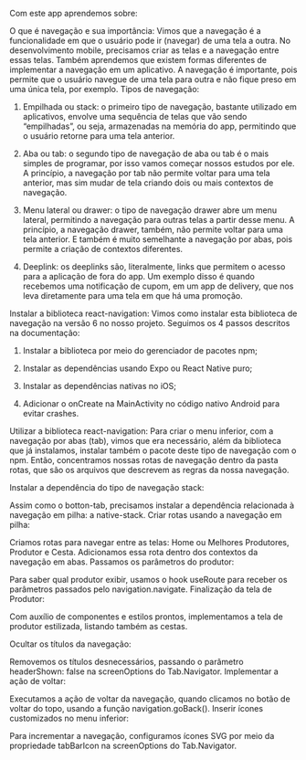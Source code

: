 Com este app aprendemos sobre:

O que é navegação e sua importância:
Vimos que a navegação é a funcionalidade em que o usuário pode ir (navegar) de uma tela a outra. No desenvolvimento mobile, precisamos criar as telas e a navegação entre essas telas. Também aprendemos que existem formas diferentes de implementar a navegação em um aplicativo. A navegação é importante, pois permite que o usuário navegue de uma tela para outra e não fique preso em uma única tela, por exemplo.
Tipos de navegação:

1) Empilhada ou stack: o primeiro tipo de navegação, bastante utilizado em aplicativos, envolve uma sequência de telas que vão sendo “empilhadas”, ou seja, armazenadas na memória do app, permitindo que o usuário retorne para uma tela anterior.

2) Aba ou tab: o segundo tipo de navegação de aba ou tab é o mais simples de programar, por isso vamos começar nossos estudos por ele. A princípio, a navegação por tab não permite voltar para uma tela anterior, mas sim mudar de tela criando dois ou mais contextos de navegação.

3) Menu lateral ou drawer: o tipo de navegação drawer abre um menu lateral, permitindo a navegação para outras telas a partir desse menu. A princípio, a navegação drawer, também, não permite voltar para uma tela anterior. E também é muito semelhante a navegação por abas, pois permite a criação de contextos diferentes.

4) Deeplink: os deeplinks são, literalmente, links que permitem o acesso para a aplicação de fora do app. Um exemplo disso é quando recebemos uma notificação de cupom, em um app de delivery, que nos leva diretamente para uma tela em que há uma promoção.

Instalar a biblioteca react-navigation: Vimos como instalar esta biblioteca de navegação na versão 6 no nosso projeto. Seguimos os 4 passos descritos na documentação:

1) Instalar a biblioteca por meio do gerenciador de pacotes npm;

2) Instalar as dependências usando Expo ou React Native puro;

3) Instalar as dependências nativas no iOS;

4) Adicionar o onCreate na MainActivity no código nativo Android para evitar crashes.

Utilizar a biblioteca react-navigation: Para criar o menu inferior, com a navegação por abas (tab), vimos que era necessário, além da biblioteca que já instalamos, instalar também o pacote deste tipo de navegação com o npm. Então, concentramos nossas rotas de navegação dentro da pasta rotas, que são os arquivos que descrevem as regras da nossa navegação.

Instalar a dependência do tipo de navegação stack:

Assim como o botton-tab, precisamos instalar a dependência relacionada à navegação em pilha: a native-stack.
Criar rotas usando a navegação em pilha:

Criamos rotas para navegar entre as telas: Home ou Melhores Produtores, Produtor e Cesta. Adicionamos essa rota dentro dos contextos da navegação em abas.
Passamos os parâmetros do produtor:

Para saber qual produtor exibir, usamos o hook useRoute para receber os parâmetros passados pelo navigation.navigate.
Finalização da tela de Produtor:

Com auxílio de componentes e estilos prontos, implementamos a tela de produtor estilizada, listando também as cestas.

Ocultar os títulos da navegação:

Removemos os títulos desnecessários, passando o parâmetro headerShown: false na screenOptions do Tab.Navigator.
Implementar a ação de voltar:

Executamos a ação de voltar da navegação, quando clicamos no botão de voltar do topo, usando a função navigation.goBack().
Inserir ícones customizados no menu inferior:

Para incrementar a navegação, configuramos ícones SVG por meio da propriedade tabBarIcon na screenOptions do Tab.Navigator.
